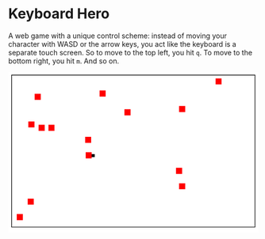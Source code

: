 # Keyboard Hero

A web game with a unique control scheme: instead of moving your character with WASD or the arrow keys, you act like the keyboard is a separate touch screen. So to move to the top left, you hit `q`. To move to the bottom right, you hit `m`. And so on.

![screenshot](./hero.png)
